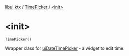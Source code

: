 [libui.ktx](../README.md) / [TimePicker](README.md) / [&lt;init&gt;](-init-.md)

# &lt;init&gt;

`TimePicker()`

Wrapper class for [uiDateTimePicker](../../libui/ui-date-time-picker.md) - a widget to edit time.


